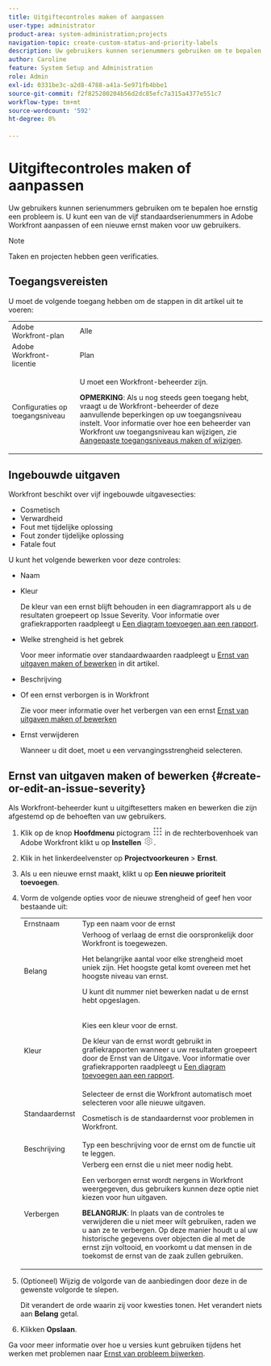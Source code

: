 ```yaml
---
title: Uitgiftecontroles maken of aanpassen
user-type: administrator
product-area: system-administration;projects
navigation-topic: create-custom-status-and-priority-labels
description: Uw gebruikers kunnen serienummers gebruiken om te bepalen hoe ernstig een probleem is. U kunt een van de vijf standaardserienummers in Adobe Workfront aanpassen of een nieuwe ernst maken voor uw gebruikers.
author: Caroline
feature: System Setup and Administration
role: Admin
exl-id: 0331be3c-a2d8-4788-a41a-5e971fb4bbe1
source-git-commit: f2f825280204b56d2dc85efc7a315a4377e551c7
workflow-type: tm+mt
source-wordcount: '592'
ht-degree: 0%

---
```


# Uitgiftecontroles maken of aanpassen

<!--
DON'T DELETE, DRAFT OR HIDE THIS ARTICLE. IT IS LINKED TO THE PRODUCT, THROUGH THE CONTEXT SENSITIVE HELP LINKS.

Linked to Understanding Issue Severity.
-->

Uw gebruikers kunnen serienummers gebruiken om te bepalen hoe ernstig een probleem is. U kunt een van de vijf standaardserienummers in Adobe Workfront aanpassen of een nieuwe ernst maken voor uw gebruikers.

>[!NOTE]
>
>Taken en projecten hebben geen verificaties.

## Toegangsvereisten

U moet de volgende toegang hebben om de stappen in dit artikel uit te voeren:

<table style="table-layout:auto"> 
 <col> 
 <col> 
 <tbody> 
  <tr> 
   <td role="rowheader">Adobe Workfront-plan</td> 
   <td>Alle</td> 
  </tr> 
  <tr> 
   <td role="rowheader">Adobe Workfront-licentie</td> 
   <td>Plan</td> 
  </tr> 
  <tr> 
   <td role="rowheader">Configuraties op toegangsniveau</td> 
   <td> <p>U moet een Workfront-beheerder zijn.</p> <p><b>OPMERKING</b>: Als u nog steeds geen toegang hebt, vraagt u de Workfront-beheerder of deze aanvullende beperkingen op uw toegangsniveau instelt. Voor informatie over hoe een beheerder van Workfront uw toegangsniveau kan wijzigen, zie <a href="../../../administration-and-setup/add-users/configure-and-grant-access/create-modify-access-levels.md" class="MCXref xref">Aangepaste toegangsniveaus maken of wijzigen</a>.</p> </td> 
  </tr> 
 </tbody> 
</table>

## Ingebouwde uitgaven

Workfront beschikt over vijf ingebouwde uitgavesecties:

* Cosmetisch
* Verwardheid
* Fout met tijdelijke oplossing
* Fout zonder tijdelijke oplossing
* Fatale fout

<p>U kunt het volgende bewerken voor deze controles:</p>

* Naam
* Kleur

   De kleur van een ernst blijft behouden in een diagramrapport als u de resultaten groepeert op Issue Severity. Voor informatie over grafiekrapporten raadpleegt u [Een diagram toevoegen aan een rapport](../../../reports-and-dashboards/reports/creating-and-managing-reports/add-chart-report.md).

* Welke strengheid is het gebrek

   Voor meer informatie over standaardwaarden raadpleegt u [Ernst van uitgaven maken of bewerken](#create-or-edit-an-issue-severity) in dit artikel.
* Beschrijving
* Of een ernst verborgen is in Workfront

   Zie voor meer informatie over het verbergen van een ernst [Ernst van uitgaven maken of bewerken](#create-or-edit-an-issue-severity")

* Ernst verwijderen

   Wanneer u dit doet, moet u een vervangingsstrengheid selecteren.

## Ernst van uitgaven maken of bewerken {#create-or-edit-an-issue-severity}

Als Workfront-beheerder kunt u uitgiftesetters maken en bewerken die zijn afgestemd op de behoeften van uw gebruikers.

1. Klik op de knop **Hoofdmenu** pictogram ![](assets/main-menu-icon.png) in de rechterbovenhoek van Adobe Workfront klikt u op **Instellen** ![](assets/gear-icon-settings.png).

1. Klik in het linkerdeelvenster op **Projectvoorkeuren** > **Ernst**.

1. Als u een nieuwe ernst maakt, klikt u op **Een nieuwe prioriteit toevoegen**.
1. Vorm de volgende opties voor de nieuwe strengheid of geef hen voor bestaande uit:

   <table style="table-layout:auto"> 
    <col> 
    <col> 
    <tbody> 
     <tr> 
      <td role="rowheader">Ernstnaam</td> 
      <td>Typ een naam voor de ernst</td> 
     </tr> 
     <tr> 
      <td role="rowheader">Belang</td> 
      <td>Verhoog of verlaag de ernst die oorspronkelijk door Workfront is toegewezen.
      <p>Het belangrijke aantal voor elke strengheid moet uniek zijn. Het hoogste getal komt overeen met het hoogste niveau van ernst.</p> <p>U kunt dit nummer niet bewerken nadat u de ernst hebt opgeslagen.</p> </td> 
     </tr> 
     <tr> 
      <td role="rowheader">Kleur</td> 
      <td> <p>Kies een kleur voor de ernst.</p> 
      <p>De kleur van de ernst wordt gebruikt in grafiekrapporten wanneer u uw resultaten groepeert door de Ernst van de Uitgave. Voor informatie over grafiekrapporten raadpleegt u <a href="../../../reports-and-dashboards/reports/creating-and-managing-reports/add-chart-report.md" class="MCXref xref">Een diagram toevoegen aan een rapport</a>.</p> </td> 
     </tr> 
     <tr> 
      <td role="rowheader">Standaardernst</td> 
      <td>Selecteer de ernst die Workfront automatisch moet selecteren voor alle nieuwe uitgaven.</p>
      <p>Cosmetisch is de standaardernst voor problemen in Workfront.</p></td> 
     </tr> 
     <tr> 
      <td role="rowheader">Beschrijving</td> 
      <td>Typ een beschrijving voor de ernst om de functie uit te leggen.</td> 
     </tr> 
     <tr> 
      <td role="rowheader">Verbergen</td> 
      <td> Verberg een ernst die u niet meer nodig hebt. 
      <p>Een verborgen ernst wordt nergens in Workfront weergegeven, dus gebruikers kunnen deze optie niet kiezen voor hun uitgaven.</p> 
      <p><b>BELANGRIJK</b>: In plaats van de controles te verwijderen die u niet meer wilt gebruiken, raden we u aan ze te verbergen. Op deze manier houdt u al uw historische gegevens over objecten die al met de ernst zijn voltooid, en voorkomt u dat mensen in de toekomst de ernst van de zaak zullen gebruiken.</p> </td> 
     </tr> 
    </tbody> 
   </table>

1. (Optioneel) Wijzig de volgorde van de aanbiedingen door deze in de gewenste volgorde te slepen.

   Dit verandert de orde waarin zij voor kwesties tonen. Het verandert niets aan **Belang** getal.

1. Klikken **Opslaan**.

Ga voor meer informatie over hoe u versies kunt gebruiken tijdens het werken met problemen naar [Ernst van probleem bijwerken](../../../manage-work/issues/issue-information/update-issue-severity.md).
